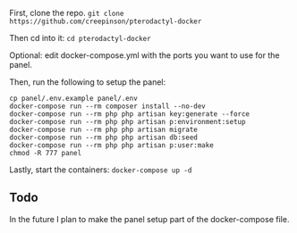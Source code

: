 First, clone the repo.
`git clone https://github.com/creepinson/pterodactyl-docker`

Then cd into it: `cd pterodactyl-docker`

Optional: edit docker-compose.yml with the ports you want to use for the panel.


Then, run the following to setup the panel:

```
cp panel/.env.example panel/.env
docker-compose run --rm composer install --no-dev
docker-compose run --rm php php artisan key:generate --force
docker-compose run --rm php php artisan p:environment:setup
docker-compose run --rm php php artisan migrate
docker-compose run --rm php php artisan db:seed
docker-compose run --rm php php artisan p:user:make
chmod -R 777 panel
```
Lastly, start the containers:
`docker-compose up -d`

## Todo
In the future I plan to make the panel setup part of the docker-compose file.
